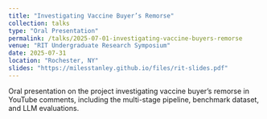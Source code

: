 ```yaml
---
title: "Investigating Vaccine Buyer’s Remorse"
collection: talks
type: "Oral Presentation"
permalink: /talks/2025-07-01-investigating-vaccine-buyers-remorse
venue: "RIT Undergraduate Research Symposium"
date: 2025-07-31
location: "Rochester, NY"
slides: "https://milesstanley.github.io/files/rit-slides.pdf"
---
```


Oral presentation on the project investigating vaccine buyer’s remorse in YouTube comments, including the multi-stage pipeline, benchmark dataset, and LLM evaluations.
